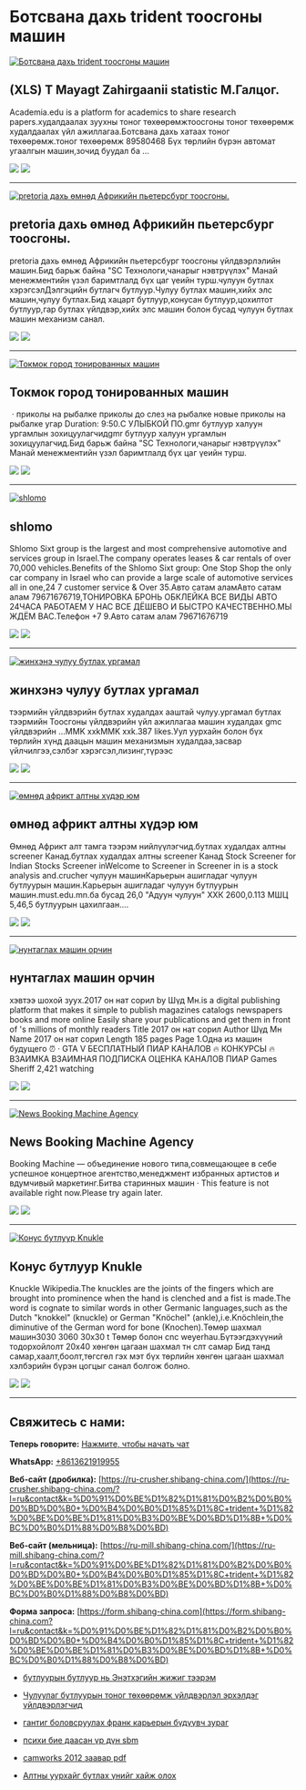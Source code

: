 # Ботсвана дахь trident тоосгоны машин

<a href="https://swt.shibang-china.com/?l=ru&img&k=%D0%91%D0%BE%D1%82%D1%81%D0%B2%D0%B0%D0%BD%D0%B0+%D0%B4%D0%B0%D1%85%D1%8C+trident+%D1%82%D0%BE%D0%BE%D1%81%D0%B3%D0%BE%D0%BD%D1%8B+%D0%BC%D0%B0%D1%88%D0%B8%D0%BD" target="_blank">![Ботсвана дахь trident тоосгоны машин](http://static.shibang-china.com/all-800x300/424.jpg)</a>

## (XLS) T Mayagt Zahirgaanii statistic М.Галцог.
Academia.edu is a platform for academics to share research papers.худалдаалах зуухны тоног төхөөрөмжтоосгоны тоног төхөөрөмж худалдаалах үйл ажиллагаа.Ботсвана дахь хатаах тоног төхөөрөмж.тоног төхөөрөмж 89580468 Бүх төрлийн бүрэн автомат угаалгын машин,зочид буудал ба …


<a href="https://whatsapp.shibangsoft.com/WhatsApp.php" target="_blank" title="WhatsApp">![](http://static.shibang-china.com/icon/whatsapp.png)</a> <a href="https://swt.shibang-china.com/?l=ru&icon&k=%D0%91%D0%BE%D1%82%D1%81%D0%B2%D0%B0%D0%BD%D0%B0+%D0%B4%D0%B0%D1%85%D1%8C+trident+%D1%82%D0%BE%D0%BE%D1%81%D0%B3%D0%BE%D0%BD%D1%8B+%D0%BC%D0%B0%D1%88%D0%B8%D0%BD" target="_blank">![](http://static.shibang-china.com/icon/chat-ru.png)</a>

---

<a href="https://swt.shibang-china.com/?l=ru&img&k=%D0%91%D0%BE%D1%82%D1%81%D0%B2%D0%B0%D0%BD%D0%B0+%D0%B4%D0%B0%D1%85%D1%8C+trident+%D1%82%D0%BE%D0%BE%D1%81%D0%B3%D0%BE%D0%BD%D1%8B+%D0%BC%D0%B0%D1%88%D0%B8%D0%BD" target="_blank">![pretoria дахь өмнөд Африкийн пьетерсбург тоосгоны.](http://static.shibang-china.com/all-800x300/1081.jpg)</a>

## pretoria дахь өмнөд Африкийн пьетерсбург тоосгоны.
pretoria дахь өмнөд Африкийн пьетерсбург тоосгоны үйлдвэрлэлийн машин.Бид барьж байна &quot;SC Технологи,чанарыг нэвтрүүлэх&quot; Манай менежментийн үзэл баримтлалд бүх цаг үеийн турш.чулуун бутлах хэрэгсэлДэлгэцийн бутлагч бутлуур.Чулуу бутлах машин,хийх элс машин,чулуу бутлах.Бид хацарт бутлуур,конусан бутлуур,цохилтот бутлуур,гар бутлах үйлдвэр,хийх элс машин болон бусад чулуун бутлах машин механизм санал.


<a href="https://whatsapp.shibangsoft.com/WhatsApp.php" target="_blank" title="WhatsApp">![](http://static.shibang-china.com/icon/whatsapp.png)</a> <a href="https://swt.shibang-china.com/?l=ru&icon&k=%D0%91%D0%BE%D1%82%D1%81%D0%B2%D0%B0%D0%BD%D0%B0+%D0%B4%D0%B0%D1%85%D1%8C+trident+%D1%82%D0%BE%D0%BE%D1%81%D0%B3%D0%BE%D0%BD%D1%8B+%D0%BC%D0%B0%D1%88%D0%B8%D0%BD" target="_blank">![](http://static.shibang-china.com/icon/chat-ru.png)</a>

---

<a href="https://swt.shibang-china.com/?l=ru&img&k=%D0%91%D0%BE%D1%82%D1%81%D0%B2%D0%B0%D0%BD%D0%B0+%D0%B4%D0%B0%D1%85%D1%8C+trident+%D1%82%D0%BE%D0%BE%D1%81%D0%B3%D0%BE%D0%BD%D1%8B+%D0%BC%D0%B0%D1%88%D0%B8%D0%BD" target="_blank">![Токмок город тонированных машин](http://static.shibang-china.com/all-800x300/163.jpg)</a>

## Токмок город тонированных машин
&nbsp;&#0183;&#32;приколы на рыбалке приколы до слез на рыбалке новые приколы на рыбалке угар Duration: 9:50.С УЛЫБКОЙ ПО.gmr бутлуур халуун ургамлын зохицуулагчидgmr бутлуур халуун ургамлын зохицуулагчид.Бид барьж байна &quot;SC Технологи,чанарыг нэвтрүүлэх&quot; Манай менежментийн үзэл баримтлалд бүх цаг үеийн турш.


<a href="https://whatsapp.shibangsoft.com/WhatsApp.php" target="_blank" title="WhatsApp">![](http://static.shibang-china.com/icon/whatsapp.png)</a> <a href="https://swt.shibang-china.com/?l=ru&icon&k=%D0%91%D0%BE%D1%82%D1%81%D0%B2%D0%B0%D0%BD%D0%B0+%D0%B4%D0%B0%D1%85%D1%8C+trident+%D1%82%D0%BE%D0%BE%D1%81%D0%B3%D0%BE%D0%BD%D1%8B+%D0%BC%D0%B0%D1%88%D0%B8%D0%BD" target="_blank">![](http://static.shibang-china.com/icon/chat-ru.png)</a>

---

<a href="https://swt.shibang-china.com/?l=ru&img&k=%D0%91%D0%BE%D1%82%D1%81%D0%B2%D0%B0%D0%BD%D0%B0+%D0%B4%D0%B0%D1%85%D1%8C+trident+%D1%82%D0%BE%D0%BE%D1%81%D0%B3%D0%BE%D0%BD%D1%8B+%D0%BC%D0%B0%D1%88%D0%B8%D0%BD" target="_blank">![shlomo](http://static.shibang-china.com/all-800x300/207.jpg)</a>

## shlomo
Shlomo Sixt group is the largest and most comprehensive automotive and services group in Israel.The company operates leases &amp; car rentals of over 70,000 vehicles.Benefits of the Shlomo Sixt group: One Stop Shop the only car company in Israel who can provide a large scale of automotive services all in one,24 7 customer service &amp; Over 35.Авто сатам аламАвто сатам алам 79671676719,ТОНИРОВКА БРОНЬ ОБКЛЕЙКА ВСЕ ВИДЫ АВТО 24ЧАСА РАБОТАЕМ У НАС ВСЕ ДЁШЕВО И БЫСТРО КАЧЕСТВЕННО.МЫ ЖДЁМ ВАС.Телефон +7 9.Авто сатам алам 79671676719


<a href="https://whatsapp.shibangsoft.com/WhatsApp.php" target="_blank" title="WhatsApp">![](http://static.shibang-china.com/icon/whatsapp.png)</a> <a href="https://swt.shibang-china.com/?l=ru&icon&k=%D0%91%D0%BE%D1%82%D1%81%D0%B2%D0%B0%D0%BD%D0%B0+%D0%B4%D0%B0%D1%85%D1%8C+trident+%D1%82%D0%BE%D0%BE%D1%81%D0%B3%D0%BE%D0%BD%D1%8B+%D0%BC%D0%B0%D1%88%D0%B8%D0%BD" target="_blank">![](http://static.shibang-china.com/icon/chat-ru.png)</a>

---

<a href="https://swt.shibang-china.com/?l=ru&img&k=%D0%91%D0%BE%D1%82%D1%81%D0%B2%D0%B0%D0%BD%D0%B0+%D0%B4%D0%B0%D1%85%D1%8C+trident+%D1%82%D0%BE%D0%BE%D1%81%D0%B3%D0%BE%D0%BD%D1%8B+%D0%BC%D0%B0%D1%88%D0%B8%D0%BD" target="_blank">![жинхэнэ чулуу бутлах ургамал](http://static.shibang-china.com/all-800x300/953.jpg)</a>

## жинхэнэ чулуу бутлах ургамал
тээрмийн үйлдвэрийн бутлах худалдах ааштай чулуу.ургамал бутлах тээрмийн Тоосгоны үйлдвэрийн үйл ажиллагаа машин худалдах gmc үйлдвэрийн …MMK xxkMMK xxk.387 likes.Уул уурхайн болон бүх төрлийн хүнд даацын машин механизмын худалдаа,засвар үйлчилгээ,сэлбэг хэрэгсэл,лизинг,түрээс


<a href="https://whatsapp.shibangsoft.com/WhatsApp.php" target="_blank" title="WhatsApp">![](http://static.shibang-china.com/icon/whatsapp.png)</a> <a href="https://swt.shibang-china.com/?l=ru&icon&k=%D0%91%D0%BE%D1%82%D1%81%D0%B2%D0%B0%D0%BD%D0%B0+%D0%B4%D0%B0%D1%85%D1%8C+trident+%D1%82%D0%BE%D0%BE%D1%81%D0%B3%D0%BE%D0%BD%D1%8B+%D0%BC%D0%B0%D1%88%D0%B8%D0%BD" target="_blank">![](http://static.shibang-china.com/icon/chat-ru.png)</a>

---

<a href="https://swt.shibang-china.com/?l=ru&img&k=%D0%91%D0%BE%D1%82%D1%81%D0%B2%D0%B0%D0%BD%D0%B0+%D0%B4%D0%B0%D1%85%D1%8C+trident+%D1%82%D0%BE%D0%BE%D1%81%D0%B3%D0%BE%D0%BD%D1%8B+%D0%BC%D0%B0%D1%88%D0%B8%D0%BD" target="_blank">![өмнөд африкт алтны хүдэр юм](http://static.shibang-china.com/all-800x300/832.jpg)</a>

## өмнөд африкт алтны хүдэр юм
Өмнөд Африкт алт тамга тээрэм нийлүүлэгчид.бутлах худалдах алтны screener Канад.бутлах худалдах алтны screener Канад Stock Screener for Indian Stocks Screener inWelcome to Screener in Screener in is a stock analysis and.crucher чулуун машинКарьерын ашигладаг чулуун бутлуурын машин.Карьерын ашигладаг чулуун бутлуурын машин.must.edu.mn.ба бусад 26,0 &quot;Адуун чулуун&quot; ХХК 2600,0.113 МШЦ 5,46,5 бутлуурын цахилгаан.…


<a href="https://whatsapp.shibangsoft.com/WhatsApp.php" target="_blank" title="WhatsApp">![](http://static.shibang-china.com/icon/whatsapp.png)</a> <a href="https://swt.shibang-china.com/?l=ru&icon&k=%D0%91%D0%BE%D1%82%D1%81%D0%B2%D0%B0%D0%BD%D0%B0+%D0%B4%D0%B0%D1%85%D1%8C+trident+%D1%82%D0%BE%D0%BE%D1%81%D0%B3%D0%BE%D0%BD%D1%8B+%D0%BC%D0%B0%D1%88%D0%B8%D0%BD" target="_blank">![](http://static.shibang-china.com/icon/chat-ru.png)</a>

---

<a href="https://swt.shibang-china.com/?l=ru&img&k=%D0%91%D0%BE%D1%82%D1%81%D0%B2%D0%B0%D0%BD%D0%B0+%D0%B4%D0%B0%D1%85%D1%8C+trident+%D1%82%D0%BE%D0%BE%D1%81%D0%B3%D0%BE%D0%BD%D1%8B+%D0%BC%D0%B0%D1%88%D0%B8%D0%BD" target="_blank">![нунтаглах машин орчин](http://static.shibang-china.com/all-800x300/1480.jpg)</a>

## нунтаглах машин орчин
хэвтээ шохой зуух.2017 он нат сорил by Шүд Мн.is a digital publishing platform that makes it simple to publish magazines catalogs newspapers books and more online Easily share your publications and get them in front of 's millions of monthly readers Title 2017 он нат сорил Author Шүд Мн Name 2017 он нат сорил Length 185 pages Page 1.Одна из машин будущего ⏰&nbsp;&#0183;&#32;GTA V БЕСПЛАТНЫЙ ПИАР КАНАЛОВ 🔥 КОНКУРСЫ 🔥ВЗАИМКА ВЗАИМНАЯ ПОДПИСКА ОЦЕНКА КАНАЛОВ ПИАР Games Sheriff 2,421 watching


<a href="https://whatsapp.shibangsoft.com/WhatsApp.php" target="_blank" title="WhatsApp">![](http://static.shibang-china.com/icon/whatsapp.png)</a> <a href="https://swt.shibang-china.com/?l=ru&icon&k=%D0%91%D0%BE%D1%82%D1%81%D0%B2%D0%B0%D0%BD%D0%B0+%D0%B4%D0%B0%D1%85%D1%8C+trident+%D1%82%D0%BE%D0%BE%D1%81%D0%B3%D0%BE%D0%BD%D1%8B+%D0%BC%D0%B0%D1%88%D0%B8%D0%BD" target="_blank">![](http://static.shibang-china.com/icon/chat-ru.png)</a>

---

<a href="https://swt.shibang-china.com/?l=ru&img&k=%D0%91%D0%BE%D1%82%D1%81%D0%B2%D0%B0%D0%BD%D0%B0+%D0%B4%D0%B0%D1%85%D1%8C+trident+%D1%82%D0%BE%D0%BE%D1%81%D0%B3%D0%BE%D0%BD%D1%8B+%D0%BC%D0%B0%D1%88%D0%B8%D0%BD" target="_blank">![News Booking Machine Agency](http://static.shibang-china.com/all-800x300/5.jpg)</a>

## News Booking Machine Agency
Booking Machine — объединение нового типа,совмещающее в себе успешное концертное агентство,менеджмент избранных артистов и вдумчивый маркетинг.Битва старинных машин&nbsp;&#0183;&#32;This feature is not available right now.Please try again later.


<a href="https://whatsapp.shibangsoft.com/WhatsApp.php" target="_blank" title="WhatsApp">![](http://static.shibang-china.com/icon/whatsapp.png)</a> <a href="https://swt.shibang-china.com/?l=ru&icon&k=%D0%91%D0%BE%D1%82%D1%81%D0%B2%D0%B0%D0%BD%D0%B0+%D0%B4%D0%B0%D1%85%D1%8C+trident+%D1%82%D0%BE%D0%BE%D1%81%D0%B3%D0%BE%D0%BD%D1%8B+%D0%BC%D0%B0%D1%88%D0%B8%D0%BD" target="_blank">![](http://static.shibang-china.com/icon/chat-ru.png)</a>

---

<a href="https://swt.shibang-china.com/?l=ru&img&k=%D0%91%D0%BE%D1%82%D1%81%D0%B2%D0%B0%D0%BD%D0%B0+%D0%B4%D0%B0%D1%85%D1%8C+trident+%D1%82%D0%BE%D0%BE%D1%81%D0%B3%D0%BE%D0%BD%D1%8B+%D0%BC%D0%B0%D1%88%D0%B8%D0%BD" target="_blank">![Конус бутлуур Knukle](http://static.shibang-china.com/all-800x300/1292.jpg)</a>

## Конус бутлуур Knukle
Knuckle Wikipedia.The knuckles are the joints of the fingers which are brought into prominence when the hand is clenched and a fist is made.The word is cognate to similar words in other Germanic languages,such as the Dutch &quot;knokkel&quot; (knuckle) or German &quot;Kn&#246;chel&quot; (ankle),i.e.Kn&#246;chlein,the diminutive of the German word for bone (Knochen).Төмөр шахмал машин3030 3060 30x30 t Төмөр болон cnc weyerhau.Бүтээгдэхүүний тодорхойлолт 20x40 хөнгөн цагаан шахмал тн слт самар Бид танд самар,хаалт,боолт,төгсгөл гэх мэт бүх төрлийн хөнгөн цагаан шахмал хэлбэрийн бүрэн цогцыг санал болгож болно.


<a href="https://whatsapp.shibangsoft.com/WhatsApp.php" target="_blank" title="WhatsApp">![](http://static.shibang-china.com/icon/whatsapp.png)</a> <a href="https://swt.shibang-china.com/?l=ru&icon&k=%D0%91%D0%BE%D1%82%D1%81%D0%B2%D0%B0%D0%BD%D0%B0+%D0%B4%D0%B0%D1%85%D1%8C+trident+%D1%82%D0%BE%D0%BE%D1%81%D0%B3%D0%BE%D0%BD%D1%8B+%D0%BC%D0%B0%D1%88%D0%B8%D0%BD" target="_blank">![](http://static.shibang-china.com/icon/chat-ru.png)</a>

---
## Свяжитесь с нами:

**Теперь говорите:** [Нажмите, чтобы начать чат](https://swt.shibang-china.com?l=ru&contact&k=%D0%91%D0%BE%D1%82%D1%81%D0%B2%D0%B0%D0%BD%D0%B0+%D0%B4%D0%B0%D1%85%D1%8C+trident+%D1%82%D0%BE%D0%BE%D1%81%D0%B3%D0%BE%D0%BD%D1%8B+%D0%BC%D0%B0%D1%88%D0%B8%D0%BD)

**WhatsApp:**  [+8613621919955](https://whatsapp.shibangsoft.com/WhatsApp.php)

**Веб-сайт (дробилка):** [https://ru-crusher.shibang-china.com/](https://ru-crusher.shibang-china.com/?l=ru&contact&k=%D0%91%D0%BE%D1%82%D1%81%D0%B2%D0%B0%D0%BD%D0%B0+%D0%B4%D0%B0%D1%85%D1%8C+trident+%D1%82%D0%BE%D0%BE%D1%81%D0%B3%D0%BE%D0%BD%D1%8B+%D0%BC%D0%B0%D1%88%D0%B8%D0%BD)

**Веб-сайт (мельница):** [https://ru-mill.shibang-china.com/](https://ru-mill.shibang-china.com/?l=ru&contact&k=%D0%91%D0%BE%D1%82%D1%81%D0%B2%D0%B0%D0%BD%D0%B0+%D0%B4%D0%B0%D1%85%D1%8C+trident+%D1%82%D0%BE%D0%BE%D1%81%D0%B3%D0%BE%D0%BD%D1%8B+%D0%BC%D0%B0%D1%88%D0%B8%D0%BD)

**Форма запроса:** [https://form.shibang-china.com](https://form.shibang-china.com?l=ru&contact&k=%D0%91%D0%BE%D1%82%D1%81%D0%B2%D0%B0%D0%BD%D0%B0+%D0%B4%D0%B0%D1%85%D1%8C+trident+%D1%82%D0%BE%D0%BE%D1%81%D0%B3%D0%BE%D0%BD%D1%8B+%D0%BC%D0%B0%D1%88%D0%B8%D0%BD)

* [бутлуурын бутлуур нь Энэтхэгийн жижиг тээрэм](../130/%D0%B1%D1%83%D1%82%D0%BB%D1%83%D1%83%D1%80%D1%8B%D0%BD%20%D0%B1%D1%83%D1%82%D0%BB%D1%83%D1%83%D1%80%20%D0%BD%D1%8C%20%D0%AD%D0%BD%D1%8D%D1%82%D1%85%D1%8D%D0%B3%D0%B8%D0%B9%D0%BD%20%D0%B6%D0%B8%D0%B6%D0%B8%D0%B3%20%D1%82%D1%8D%D1%8D%D1%80%D1%8D%D0%BC.md)

* [Чулуулаг бутлуурын тоног төхөөрөмж үйлдвэрлэл эрхэлдэг үйлдвэрлэгчид](../130/%D0%A7%D1%83%D0%BB%D1%83%D1%83%D0%BB%D0%B0%D0%B3%20%D0%B1%D1%83%D1%82%D0%BB%D1%83%D1%83%D1%80%D1%8B%D0%BD%20%D1%82%D0%BE%D0%BD%D0%BE%D0%B3%20%D1%82%D3%A9%D1%85%D3%A9%D3%A9%D1%80%D3%A9%D0%BC%D0%B6%20%D2%AF%D0%B9%D0%BB%D0%B4%D0%B2%D1%8D%D1%80%D0%BB%D1%8D%D0%BB%20%D1%8D%D1%80%D1%85%D1%8D%D0%BB%D0%B4%D1%8D%D0%B3%20%D2%AF%D0%B9%D0%BB%D0%B4%D0%B2%D1%8D%D1%80%D0%BB%D1%8D%D0%B3%D1%87%D0%B8%D0%B4.md)

* [гантиг боловсруулах франк карьерын бүдүүвч зураг](../128/%D0%B3%D0%B0%D0%BD%D1%82%D0%B8%D0%B3%20%D0%B1%D0%BE%D0%BB%D0%BE%D0%B2%D1%81%D1%80%D1%83%D1%83%D0%BB%D0%B0%D1%85%20%D1%84%D1%80%D0%B0%D0%BD%D0%BA%20%D0%BA%D0%B0%D1%80%D1%8C%D0%B5%D1%80%D1%8B%D0%BD%20%D0%B1%D2%AF%D0%B4%D2%AF%D2%AF%D0%B2%D1%87%20%D0%B7%D1%83%D1%80%D0%B0%D0%B3.md)

* [психи бие даасан үр дүн sbm](../129/%D0%BF%D1%81%D0%B8%D1%85%D0%B8%20%D0%B1%D0%B8%D0%B5%20%D0%B4%D0%B0%D0%B0%D1%81%D0%B0%D0%BD%20%D2%AF%D1%80%20%D0%B4%D2%AF%D0%BD%20sbm.md)

* [camworks 2012 заавар pdf](../127/camworks%202012%20%D0%B7%D0%B0%D0%B0%D0%B2%D0%B0%D1%80%20pdf.md)

* [Алтны уурхайг бутлах үнийг хайж олох](../128/%D0%90%D0%BB%D1%82%D0%BD%D1%8B%20%D1%83%D1%83%D1%80%D1%85%D0%B0%D0%B9%D0%B3%20%D0%B1%D1%83%D1%82%D0%BB%D0%B0%D1%85%20%D2%AF%D0%BD%D0%B8%D0%B9%D0%B3%20%D1%85%D0%B0%D0%B9%D0%B6%20%D0%BE%D0%BB%D0%BE%D1%85.md)